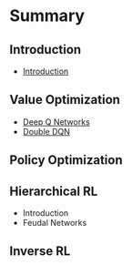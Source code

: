 # Summary

## Introduction

* [Introduction](README.md)

## Value Optimization

* [Deep Q Networks](deep-q-networks.md)
* [Double DQN](double-dqn.md)

## Policy Optimization

## Hierarchical RL

* Introduction
* Feudal Networks

## Inverse RL

